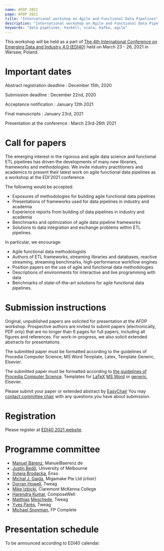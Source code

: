 ```yaml
---
name: AFDP 2021
page: AFDP 2021
title: "International workshop on Agile and Functional Data Pipelines"
description: "International workshop on Agile and Functional Data Pipelines"
keywords: "data pipelines, haskell, scala, kafka, agile"
---
```

<!-- Favicons -->
<link rel="apple-touch-icon" sizes="180x180" href="/assets/favicons/apple-touch-icon.png">
<link rel="icon" type="image/png" sizes="32x32" href="/assets/favicons/favicon-32x32.png">
<link rel="icon" type="image/png" sizes="16x16" href="/assets/favicons/favicon-16x16.png">
<link rel="manifest" href="/assets/favicons/site.webmanifest">
<link rel="shortcut icon" href="/assets/favicons/favicon.ico">
<meta name="msapplication-TileColor" content="#da532c">
<meta name="msapplication-config" content="/assets/favicons/browserconfig.xml">

This workshop will be held as a part of [The 4th International Conference on Emerging Data and Industry 4.0 (EDI40)](http://cs-conferences.acadiau.ca/EDI40-21/) held on March 23 - 26, 2021 in Warsaw, Poland.

# Important dates

Abstract registration deadline
  : December 15th, 2020

Submission deadline
  : December 22nd, 2020

Acceptance notification
  : January 12th 2021

Final manuscripts
  : January 23rd, 2021

Presentation at the conference
  : March 23rd-26th 2021

# Call for papers

The emerging interest in the rigorous and agile data science and functional ETL pipelines has driven the developments of many new libraries, frameworks and methodologies.
We invite industry practitioners and academics to present their latest work on agile functional data pipelines as a workshop at the EDI’2021 conference.

The following would be accepted:
* Exposures of methodologies for building agile functional data pipelines
* Presentations of frameworks used for data pipelines in industry and academia
* Experience reports from building of data pipelines in industry and academia
* Benchmarks and optimization of agile data pipeline frameworks
* Solutions to data integration and exchange problems within ETL pipelines.

In particular, we encourage:
* Agile functional data methodologists
* Authors of ETL frameworks, streaming libraries and databases, reactive streaming, streaming benchmarks, high-performance workflow engines
* Position papers on the use of agile and functional data methodologies
* Descriptions of environments for interactive and live programming with data
* Benchmarks of state-of-the-art solutions for agile functional data pipelines.

# Submission instructions

Original, unpublished papers are solicited for presentation at the AFDP workshop. Prospective authors are invited to submit papers (electronically, PDF only) that are no longer than 6 pages for full papers, including all figures and references. For work-in-progress, we also solicit extended abstracts for presentations.

The submitted paper must be formatted according to the guidelines of Procedia Computer Science, MS Word Template, Latex, Template Generic, Elsevier.

The submitted paper must be formatted according to [the guidelines of Procedia Computer Science](http://www.elsevier.com/journals/procedia-computer-science/1877-0509/guide-for-authors/). Templates for [LaTeX](http://cs-conferences.acadiau.ca/EDI40-20/templates/EDI40_PROCS_Template.zip) [MS Word](http://cs-conferences.acadiau.ca/EDI40-20/templates/EDI40_PROCS_Template.doc) or [generic](http://cs-conferences.acadiau.ca/EDI40-20/templates/EDI40-Template-Generic.pdf), Elsevier.

Please submit your paper or extended abstract by [EasyChair](https://easychair.org/my/conference?conf=afdp2021#)
You may [contact committee chair](https://www.linkedin.com/in/mjgajda/) with any questions you have about submission.
# Registration

Please register at [EDI40 2021 website](http://cs-conferences.acadiau.ca/EDI40-21/).

# Programme committee

* [Manuel Bärenz](https://manuelbaerenz.de), ManuelBaerenz.de
* [Justin Bedő](https://cua0.org), University of Melbourne
* [Sylwia Brodacka](https://enso.org), Enso
* [Michał J. Gajda](https://migamake.com), Migamake Pte Ltd _(chair)_
* [Dorran Howell](https://github.com/dorranh), Tweag
* [Mike Izbicki](https://izbicki.me/), Claremont McKenna College
* [Harendra Kumar](https://twitter.com/hk_hooda), ComposeWell
* [Matthias](https://github.com/MMesch) [Meschede](https://twitter.com/Mattwittus), Tweag
* [Yves Parès](https://www.linkedin.com/in/yves-par%C3%A8s-88315549/), Tweag
* [Michael Snoyman](https://www.snoyman.com), FP Complete

# Presentation schedule

To be announced according to EDI40 calendar.


